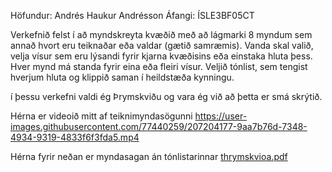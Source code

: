 Höfundur: Andrés Haukur Andrésson
Áfangi: ÍSLE3BF05CT

Verkefnið felst í að myndskreyta kvæðið með að lágmarki 8 myndum sem annað hvort eru teiknaðar eða valdar (gætið samræmis). Vanda skal valið, velja vísur sem eru lýsandi fyrir kjarna kvæðisins eða einstaka hluta þess. Hver mynd má standa fyrir eina eða fleiri vísur. Veljið tónlist, sem tengist hverjum hluta og klippið saman í heildstæða kynningu.

í þessu verkefni valdi ég Þrymskviðu og vara ég við að þetta er smá skrýtið.


Hérna er videoið mitt af teiknimyndasögunni
https://user-images.githubusercontent.com/77440259/207204177-9aa7b76d-7348-4934-9319-4833f6f3fda5.mp4

Hérna fyrir neðan er myndasagan án tónlistarinnar
[thrymskvioa.pdf](https://github.com/AndresHaukur/IslenskaFornbokmenntir/files/10213449/thrymskvioa.pdf)
